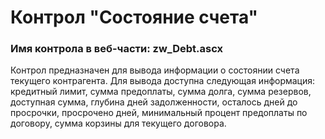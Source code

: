 ﻿---
description: 2.4.9.1
---
# Контрол "Состояние счета"
### Имя контрола в веб-части: zw_Debt.ascx
Контрол предназначен для вывода информации о состоянии счета текущего контрагента.
Для вывода доступна следующая информация: кредитный лимит, сумма предоплаты, сумма долга, сумма резервов, доступная сумма, глубина дней задолженности, осталось дней до просрочки, просрочено дней, минимальный процент предоплаты по договору, сумма корзины для текущего договора.
